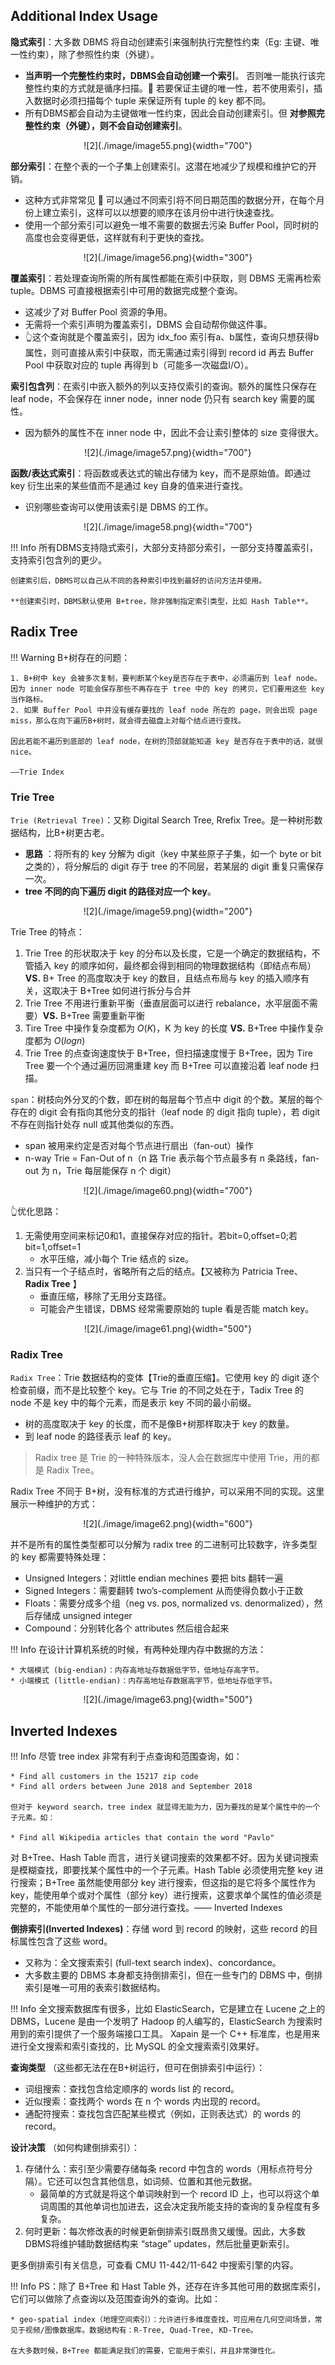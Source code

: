 ## Additional Index Usage

**隐式索引**：大多数 DBMS 将自动创建索引来强制执行完整性约束（Eg: 主键、唯一性约束），除了参照性约束（外键）。

* **当声明一个完整性约束时，DBMS会自动创建一个索引**。 否则唯一能执行该完整性约束的方式就是循序扫描。🌰 若要保证主键的唯一性，若不使用索引，插入数据时必须扫描每个 tuple 来保证所有 tuple 的 key 都不同。
* 所有DBMS都会自动为主键做唯一性约束，因此会自动创建索引。但 **对参照完整性约束（外键），则不会自动创建索引**。

<center>![2](./image/image55.png){width="700"}</center>

**部分索引**：在整个表的一个子集上创建索引。这潜在地减少了规模和维护它的开销。

* 这种方式非常常见 🌰 可以通过不同索引将不同日期范围的数据分开，在每个月份上建立索引，这样可以以想要的顺序在该月份中进行快速查找。
* 使用一个部分索引可以避免一堆不需要的数据去污染 Buffer Pool，同时树的高度也会变得更低，这样就有利于更快的查找。

<center>![2](./image/image56.png){width="300"}</center>

**覆盖索引**：若处理查询所需的所有属性都能在索引中获取，则 DBMS 无需再检索 tuple。DBMS 可直接根据索引中可用的数据完成整个查询。

* 这减少了对 Buffer Pool 资源的争用。
* 无需将一个索引声明为覆盖索引，DBMS 会自动帮你做这件事。
* 👆这个查询就是个覆盖索引，因为 idx_foo 索引有a、b属性，查询只想获得b属性，则可直接从索引中获取，而无需通过索引得到 record id 再去 Buffer Pool 中获取对应的 tuple 再得到 b（可能多一次磁盘I/O）。

**索引包含列**：在索引中嵌入额外的列以支持仅索引的查询。额外的属性只保存在 leaf node，不会保存在 inner node，inner node 仍只有 search key 需要的属性。

* 因为额外的属性不在 inner node 中，因此不会让索引整体的 size 变得很大。

<center>![2](./image/image57.png){width="700"}</center>

**函数/表达式索引**：将函数或表达式的输出存储为 key，而不是原始值。即通过 key 衍生出来的某些值而不是通过 key 自身的值来进行查找。

* 识别哪些查询可以使用该索引是 DBMS 的工作。

<center>![2](./image/image58.png){width="700"}</center>

!!! Info
    所有DBMS支持隐式索引，大部分支持部分索引，一部分支持覆盖索引，支持索引包含列的更少。

    创建索引后，DBMS可以自己从不同的各种索引中找到最好的访问方法并使用。

    **创建索引时，DBMS默认使用 B+tree，除非强制指定索引类型，比如 Hash Table**。

## Radix Tree

!!! Warning
    B+树存在的问题：

    1. B+树中 key 会被多次复制，要判断某个key是否存在于表中，必须遍历到 leaf node。因为 inner node 可能会保存那些不再存在于 tree 中的 key 的拷贝，它们要用这些 key 当作路标。
    2. 如果 Buffer Pool 中并没有缓存要找的 leaf node 所在的 page，则会出现 page miss，那么在向下遍历B+树时，就会得去磁盘上对每个结点进行查找。

    因此若能不遍历到底部的 leaf node，在树的顶部就能知道 key 是否存在于表中的话，就很nice。

    ——Trie Index

### Trie Tree

`Trie (Retrieval Tree)`：又称 Digital Search Tree, Rrefix Tree。是一种树形数据结构，比B+树更古老。

* **思路** ：将所有的 key 分解为 digit（key 中某些原子子集，如一个 byte or bit 之类的），将分解后的 digit 存于 tree 的不同层，若某层的 digit 重复只需保存一次。
* **tree 不同的向下遍历 digit 的路径对应一个 key**。

<center>![2](./image/image59.png){width="200"}</center>

Trie Tree 的特点：

1. Trie Tree 的形状取决于 key 的分布以及长度，它是一个确定的数据结构，不管插入 key 的顺序如何，最终都会得到相同的物理数据结构（即结点布局）**VS.** B+ Tree 的高度取决于 key 的数目，且结点布局与 key 的插入顺序有关，这取决于 B+Tree 如何进行拆分与合并
2. Trie Tree 不用进行重新平衡（垂直层面可以进行 rebalance，水平层面不需要）**VS.** B+Tree 需要重新平衡
3. Tire Tree 中操作复杂度都为 $O(K)$，K 为 key 的长度  **VS.** B+Tree 中操作复杂度都为 $O(logn)$
4. Trie Tree 的点查询速度快于 B+Tree，但扫描速度慢于 B+Tree，因为 Tire Tree 要一个个通过遍历回溯重建 key 而 B+Tree 可以直接沿着 leaf node 扫描。

`span`：树枝向外分叉的个数，即在树的每层每个节点中 digit 的个数。某层的每个存在的 digit 会有指向其他分支的指针（leaf node 的 digit 指向 tuple），若 digit 不存在则指针处存 null 或其他类似的东西。

* span 被用来约定是否对每个节点进行扇出（fan-out）操作
* n-way Trie = Fan-Out of n（n 路 Trie 表示每个节点最多有 n 条路线，fan-out 为 n，Trie 每层能保存 n 个 digit）

<center>![2](./image/image60.png){width="700"}</center>

👆优化思路：

1. 无需使用空间来标记0和1，直接保存对应的指针。若bit=0,offset=0;若bit=1,offset=1
    * 水平压缩，减小每个 Trie 结点的 size。
2. 当只有一个子结点时，省略所有之后的结点。【又被称为 Patricia Tree、**Radix Tree** 】
    * 垂直压缩，移除了无用分支路径。
    * 可能会产生错误，DBMS 经常需要原始的 tuple 看是否能 match key。

<center>![2](./image/image61.png){width="500"}</center>

### Radix Tree

`Radix Tree`：Trie 数据结构的变体【Trie的垂直压缩】。它使用 key 的 digit 逐个检查前缀，而不是比较整个 key。它与 Trie 的不同之处在于，Tadix Tree 的 node 不是 key 中的每个元素，而是表示 key 不同的最小前缀。

* 树的高度取决于 key 的长度，而不是像B+树那样取决于 key 的数量。
* 到 leaf node 的路径表示 leaf 的 key。

> Radix tree 是 Trie 的一种特殊版本，没人会在数据库中使用 Trie，用的都是 Radix Tree。

Radix Tree 不同于 B+树，没有标准的方式进行维护，可以采用不同的实现。这里展示一种维护的方式：

<center>![2](./image/image62.png){width="600"}</center>

并不是所有的属性类型都可以分解为 radix tree 的二进制可比较数字，许多类型的 key 都需要特殊处理：

* Unsigned Integers：对little endian mechines 要把 bits 翻转一遍
* Signed Integers：需要翻转 two’s-complement 从而使得负数小于正数
* Floats：需要分成多个组（neg vs. pos, normalized vs. denormalized），然后存储成 unsigned integer
* Compound：分别转化各个 attributes 然后组合起来

!!! Info
    在设计计算机系统的时候，有两种处理内存中数据的方法：

    * 大端模式 (big-endian)：内存高地址存数据低字节，低地址存高字节。
    * 小端模式 (little-endian)：内存高地址存数据高字节，低地址存低字节。

<center>![2](./image/image63.png){width="500"}</center>

## Inverted Indexes

!!! Info
    尽管 tree index 非常有利于点查询和范围查询，如：

    * Find all customers in the 15217 zip code
    * Find all orders between June 2018 and September 2018

    但对于 keyword search，tree index 就显得无能为力，因为要找的是某个属性中的一个子元素。如：

    * Find all Wikipedia articles that contain the word "Pavlo"

对 B+Tree、Hash Table 而言，进行关键词搜索的效果都不好。因为关键词搜索是模糊查找，即要找某个属性中的一个子元素。Hash Table 必须使用完整 key 进行搜索；B+Tree 虽然能使用部分 key 进行搜索，但这指的是它将多个属性作为 key，能使用单个或对个属性（部分 key）进行搜索，这要求单个属性的值必须是完整的，不能使用单个属性的一部分进行查找。—— Inverted Indexes

**倒排索引(Inverted Indexes)**：存储 word 到 record 的映射，这些 record 的目标属性包含了这些 word。

* 又称为：全文搜索索引 (full-text search index)、concordance。
* 大多数主要的 DBMS 本身都支持倒排索引，但在一些专门的 DBMS 中，倒排索引是唯一可用的表索引数据结构。

!!! Info
    全文搜索数据库有很多，比如 ElasticSearch，它是建立在 Lucene 之上的 DBMS，Lucene 是由一个发明了 Hadoop 的人编写的，ElasticSearch 为搜索时用到的索引提供了一个服务端接口工具。
    Xapain 是一个 C++ 标准库，也是用来进行全文搜索和索引查找的，比 MySQL 的全文搜索索引效果好。

 **查询类型** （这些都无法在在B+树运行，但可在倒排索引中运行）：

* 词组搜索：查找包含给定顺序的 words list 的 record。
* 近似搜索：查找两个 words 在 n 个 words 内出现的 record。
* 通配符搜索：查找包含匹配某些模式（例如，正则表达式）的 words 的 record。

 **设计决策** （如何构建倒排索引）：

1. 存储什么：索引至少需要存储每条 record 中包含的 words（用标点符号分隔）。它还可以包含其他信息，如词频、位置和其他元数据。
    * 最简单的方式就是将这个单词映射到一个 record ID 上，也可以将这个单词周围的其他单词也加进去，这会决定我所能⽀持的查询的复杂程度有多复杂。
2. 何时更新：每次修改表的时候更新倒排索引既昂贵又缓慢。因此，大多数DBMS将维护辅助数据结构来 “stage” updates，然后批量更新索引。

更多倒排索引有关信息，可查看 CMU 11-442/11-642 中搜索引擎的内容。

!!! Info
    PS：除了 B+Tree 和 Hast Table 外，还存在许多其他可⽤的数据库索引，它们可以做除了点查询以及范围查询外的查询。比如：

    * geo-spatial index（地理空间索引）：允许进⾏多维度查找，可应用在几何空间场景，常见于视频/图像数据库。数据结构有：R-Tree, Quad-Tree, KD-Tree。

    在⼤多数时候，B+Tree 都能满足我们的需要，它能⽤于索引，并且非常弹性化。

